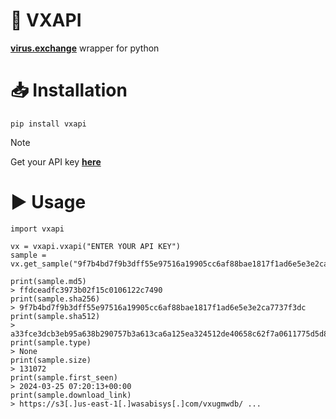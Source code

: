 # 💽 VXAPI

**[virus.exchange](https://virus.exchange/)** wrapper for python

# 📥 Installation

```
pip install vxapi
```

> [!NOTE]
> Get your API key **[here](https://virus.exchange/users/settings)**

# ▶️ Usage

```
import vxapi

vx = vxapi.vxapi("ENTER YOUR API KEY")
sample = vx.get_sample("9f7b4bd7f9b3dff55e97516a19905cc6af88bae1817f1ad6e5e3e2ca7737f3dc")

print(sample.md5)
> ffdceadfc3973b02f15c0106122c7490
print(sample.sha256)
> 9f7b4bd7f9b3dff55e97516a19905cc6af88bae1817f1ad6e5e3e2ca7737f3dc
print(sample.sha512)
> a33fce3dcb3eb95a638b290757b3a613ca6a125ea324512de40658c62f7a0611775d5d802a6c4d45850c9a25974c2d5f279fd2f6b4ed75d11dc74e8c6f77111a
print(sample.type)
> None
print(sample.size)
> 131072
print(sample.first_seen)
> 2024-03-25 07:20:13+00:00
print(sample.download_link)
> https://s3[.]us-east-1[.]wasabisys[.]com/vxugmwdb/ ...
